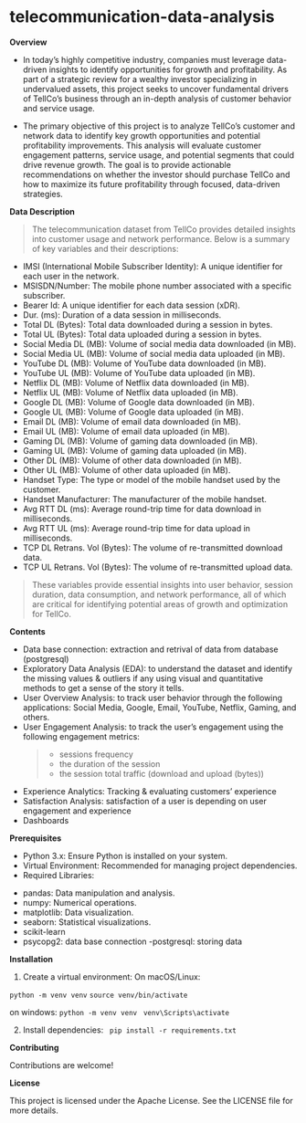 # telecommunication-data-analysis
**Overview**
* In today’s highly competitive industry, companies must leverage data-driven insights to identify opportunities for growth and profitability.  As part of a strategic review for a wealthy investor specializing in undervalued assets, this project seeks to uncover fundamental drivers of TellCo’s business through an in-depth analysis of customer behavior and service usage.

* The primary objective of this project is to analyze TellCo’s customer and network data to identify key growth opportunities and potential profitability improvements. This analysis will evaluate customer engagement patterns, service usage, and potential segments that could drive revenue growth. The goal is to provide actionable recommendations on whether the investor should purchase TellCo and how to maximize its future profitability through focused, data-driven strategies.

**Data Description**
> The telecommunication dataset from TellCo provides detailed insights into customer usage and network performance. Below is a summary of key variables and their descriptions:

- IMSI (International Mobile Subscriber Identity): A unique identifier for each user in the network.
- MSISDN/Number: The mobile phone number associated with a specific subscriber.
- Bearer Id: A unique identifier for each data session (xDR).
- Dur. (ms): Duration of a data session in milliseconds.
- Total DL (Bytes): Total data downloaded during a session in bytes.
- Total UL (Bytes): Total data uploaded during a session in bytes.
- Social Media DL (MB): Volume of social media data downloaded (in MB).
- Social Media UL (MB): Volume of social media data uploaded (in MB).
- YouTube DL (MB): Volume of YouTube data downloaded (in MB).
- YouTube UL (MB): Volume of YouTube data uploaded (in MB).
- Netflix DL (MB): Volume of Netflix data downloaded (in MB).
- Netflix UL (MB): Volume of Netflix data uploaded (in MB).
- Google DL (MB): Volume of Google data downloaded (in MB).
- Google UL (MB): Volume of Google data uploaded (in MB).
- Email DL (MB): Volume of email data downloaded (in MB).
- Email UL (MB): Volume of email data uploaded (in MB).
- Gaming DL (MB): Volume of gaming data downloaded (in MB).
- Gaming UL (MB): Volume of gaming data uploaded (in MB).
- Other DL (MB): Volume of other data downloaded (in MB).
- Other UL (MB): Volume of other data uploaded (in MB).
- Handset Type: The type or model of the mobile handset used by the customer.
- Handset Manufacturer: The manufacturer of the mobile handset.
- Avg RTT DL (ms): Average round-trip time for data download in milliseconds.
- Avg RTT UL (ms): Average round-trip time for data upload in milliseconds.
- TCP DL Retrans. Vol (Bytes): The volume of re-transmitted download data.
- TCP UL Retrans. Vol (Bytes): The volume of re-transmitted upload data.
> These variables provide essential insights into user behavior, session duration, data consumption, and network performance, all of which are critical for identifying potential areas of growth and optimization for TellCo.

**Contents**
* Data base connection: extraction and retrival of data from database (postgresql)
* Exploratory Data Analysis (EDA): to understand the dataset and identify the missing values & outliers if any using visual and quantitative methods to get a sense of the story it tells. 
* User Overview Analysis: to track user behavior through the following applications:  Social Media, Google, Email, YouTube, Netflix, Gaming, and others.
* User Engagement Analysis: to track the user’s engagement using the following engagement metrics: 
   > - sessions frequency 
   > - the duration of the session 
   > - the session total traffic (download and upload (bytes))
* Experience Analytics: Tracking & evaluating customers’ experience 
* Satisfaction Analysis: satisfaction of a user is depending on user engagement and experience
* Dashboards

**Prerequisites**
* Python 3.x: Ensure Python is installed on your system.
* Virtual Environment: Recommended for managing project dependencies.
* Required Libraries:
- pandas: Data manipulation and analysis. 
- numpy: Numerical operations. 
- matplotlib: Data visualization. 
- seaborn: Statistical visualizations.
- scikit-learn
- psycopg2: data base connection
-postgresql: storing data

**Installation**

1. Create a virtual environment:
On macOS/Linux:

```python -m venv venv```
```source venv/bin/activate```


on windows:
```python -m venv venv ```
```venv\Scripts\activate ```

2. Install dependencies:
``` pip install -r requirements.txt```

**Contributing**

Contributions are welcome!

**License**

This project is licensed under the Apache License. See the LICENSE file for more details.
